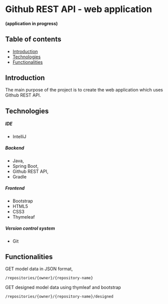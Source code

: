 # Github REST API - web application
#### (application in progress)
## Table of contents
* [Introduction](#introduction)
* [Technologies](#technologies)
* [Functionalities](#Functionalities)

## Introduction
The main purpose of the project is to create the web application which uses Github REST API. 


## Technologies

##### IDE
+ IntelliJ

##### Backend
+ Java,
+ Spring Boot, 
+ Github REST API,
+ Gradle

##### Frontend
+ Bootstrap
+ HTML5
+ CSS3
+ Thymeleaf

##### Version control system
+ Git

## Functionalities
GET model data in JSON format,

    /repositories/{owner}/{repository-name}
    
GET designed model data using thymleaf and bootstrap

    /repositories/{owner}/{repository-name}/designed

